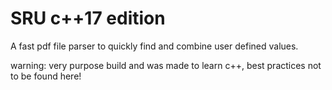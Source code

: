 # SRU c++17 edition
A fast pdf file parser to quickly find and combine user defined values.  

warning: very purpose build and was made to learn c++, best practices not to be found here!
